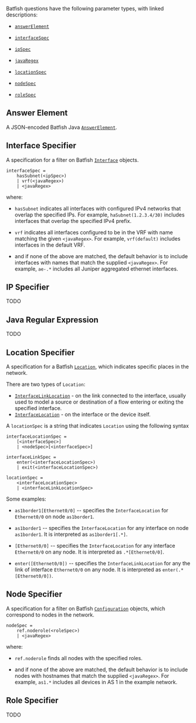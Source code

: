 Batfish questions have the following parameter types, with linked descriptions:

* [`answerElement`](#answerelement)

<!--
[comment]: # (* `bgpPropertySpec`)
[comment]: # (* `boolean`)
[comment]: # (* `comparator`)
[comment]: # (* `double`)
[comment]: # (* `float`)
[comment]: # (* `headerConstraint`)
[comment]: # (* `integer`)
[comment]: # (* `interfacePropertySpec`)
-->

* [`interfaceSpec`](#interface-specifier)

<!--
[comment]: # (* `ip`)
[comment]: # (* `ipProtocol`)
-->

* [`ipSpec`](#ip-specifier)

<!--
[comment]: # (* `ipWildcard`)
-->

* [`javaRegex`](#java-regular-expression)

<!--
[comment]: # (* `jsonPath`)
[comment]: # (* `jsonPathRegex`)
-->

* [`locationSpec`](#location-specifier)

<!--
[comment]: # (* `long`)
[comment]: # (* `namedStructureSpec`)
[comment]: # (* `nodePropertySpec`)
-->

* [`nodeSpec`](#node-specifier)

<!--
[comment]: # (* `ospfPropertySpec`)
[comment]: # (* `prefix`)
[comment]: # (* `prefixRange`)
[comment]: # (* `protocol`)
-->

* [`roleSpec`](#role-specifier)

<!--
[comment]: # (* `question`)
[comment]: # (* `string`)
[comment]: # (* `subrange`)
-->

## Answer Element

A JSON-encoded Batfish Java [`AnswerElement`](https://www.batfish.org/docs/org/batfish/datamodel/answers/AnswerElement.html).

## Interface Specifier

A specification for a filter on Batfish [`Interface`](https://www.batfish.org/docs/org/batfish/datamodel/Interface.html) objects.

```
interfaceSpec =
    hasSubnet(<ipSpec>)
    | vrf(<javaRegex>)
    | <javaRegex>
```

where:

* `hasSubnet` indicates all interfaces with configured IPv4 networks that overlap the specified IPs. For example, `haSubnet(1.2.3.4/30)` includes interfaces that overlap the specified IPv4 prefix.

* `vrf` indicates all interfaces configured to be in the VRF with name matching the given `<javaRegex>`. For example, `vrf(default)` includes interfaces in the default VRF.

* and if none of the above are matched, the default behavior is to include interfaces with names that match the supplied `<javaRegex>`. For example, `ae-.*` includes all Juniper aggregated ethernet interfaces.

## IP Specifier

TODO

## Java Regular Expression

TODO

## Location Specifier

A specification for a Batfish [`Location`](https://www.batfish.org/docs/org/batfish/specifier/Location.html), which indicates specific places in the network.

There are two types of `Location`:
* [`InterfaceLinkLocation`](https://www.batfish.org/docs/org/batfish/specifier/InterfaceLinkLocation.html) - on the link connected to the interface, usually used to model a source or destination of a flow entering or exiting the specified interface.
* [`InterfaceLocation`](https://www.batfish.org/docs/org/batfish/specifier/InterfaceLocation.html)  - on the interface or the device itself.

A `locationSpec` is a string that indicates `Location` using the following syntax

```
interfaceLocationSpec =
    [<interfaceSpec>]
    | <nodeSpec>[<interfaceSpec>]

interfaceLinkSpec =
    enter(<interfaceLocationSpec>)
    | exit(<interfaceLocationSpec>)

locationSpec =
    <interfaceLocationSpec>
    | <interfaceLinkLocationSpec>
```

Some examples:

* `as1border1[Ethernet0/0]` -- specifies the `InterfaceLocation` for `Ethernet0/0` on node `as1border1`.

* `as1border1` -- specifies the `InterfaceLocation` for any interface on node `as1border1`. It is interpreted as `as1border1[.*]`.

* `[Ethernet0/0]` -- specifies the `InterfaceLocation` for any interface `Ethernet0/0` on any node. It is interpreted as `.*[Ethernet0/0]`.

* `enter([Ethernet0/0])` -- specifies the `InterfaceLinkLocation` for any the link of interface `Ethernet0/0` on any node. It is interpreted as `enter(.*[Ethernet0/0])`.

## Node Specifier

A specification for a filter on Batfish [`Configuration`](https://www.batfish.org/docs/org/batfish/datamodel/Configuration.html) objects, which correspond to nodes in the network.

```
nodeSpec =
    ref.noderole(<roleSpec>)
    | <javaRegex>
```

where:

* `ref.noderole` finds all nodes with the specified roles.

* and if none of the above are matched, the default behavior is to include nodes with hostnames that match the supplied `<javaRegex>`. For example, `as1.*` includes all devices in AS 1 in the example network.

## Role Specifier

TODO
